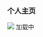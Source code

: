 ### 个人主页
<img src="/never_give_up.gif" />
<ClientOnly>
<el-button type="primary" :loading="true">加载中</el-button>
</ClientOnly>